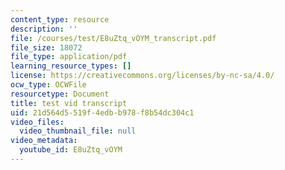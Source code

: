 ```yaml
---
content_type: resource
description: ''
file: /courses/test/E8uZtq_vOYM_transcript.pdf
file_size: 18072
file_type: application/pdf
learning_resource_types: []
license: https://creativecommons.org/licenses/by-nc-sa/4.0/
ocw_type: OCWFile
resourcetype: Document
title: test vid transcript
uid: 21d564d5-519f-4edb-b978-f8b54dc304c1
video_files:
  video_thumbnail_file: null
video_metadata:
  youtube_id: E8uZtq_vOYM
---
```

